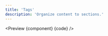 ```yaml
---
title: 'Tags'
description: 'Organize content to sections.'
---
```


<script>
	import {ComponentAPI, Preview} from '$site/index.ts';
	// import {api, component, code} from '$ref/tabs';
	import {component, code} from '$ref/tags';
</script>

<Preview {component} {code} />
